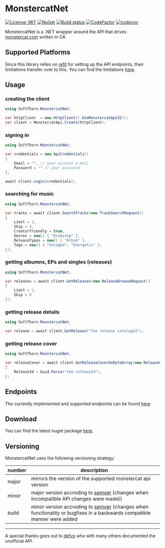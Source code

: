 # MonstercatNet

[![License: MIT](https://img.shields.io/badge/License-MIT-blue.svg)](https://github.com/Insire/MonstercatNet/blob/master/LINCENSE.md)
[![NuGet](https://img.shields.io/nuget/v/MonstercatNet)](https://www.nuget.org/packages/MonstercatNet/)
[![Build status](https://dev.azure.com/SoftThorn/MonstercatNet/_apis/build/status/MonstercatNet-CD)](https://dev.azure.com/SoftThorn/MonstercatNet/_build/latest?definitionId=3)
[![CodeFactor](https://www.codefactor.io/repository/github/insire/monstercatnet/badge)](https://www.codefactor.io/repository/github/insire/monstercatnet)
[![codecov](https://codecov.io/gh/Insire/MonstercatNet/branch/master/graph/badge.svg)](https://codecov.io/gh/Insire/MonstercatNet)

MonstercatNet is a .NET wrapper around the API that drives [monstercat.com](https://www.monstercat.com/) written in C#.

## Supported Platforms

Since this library relies on [refit](https://github.com/reactiveui/refit) for setting up the API endpoints, their limitations transfer over to this. You can find the limitations [here](https://github.com/reactiveui/refit#where-does-this-work).

## Usage

### creating the client

```cs
using SoftThorn.MonstercatNet;

var httpClient  = new HttpClient().UseMonstercatApiV2();
var client = MonstercatApi.Create(httpClient);
```

### signing in

```cs
using SoftThorn.MonstercatNet;

var credentials = new ApiCredentials()
{
    Email = "", // your account e-mail
    Password = "" // your password
};

await client.Login(credentials);
```

### searching for music

```cs
using SoftThorn.MonstercatNet;

var tracks = await client.SearchTracks(new TrackSearchRequest()
{
    Limit = 1,
    Skip = 0,
    Creatorfriendly = true,
    Genres = new[] { "Drumstep" },
    ReleaseTypes = new[] { "Album" },
    Tags = new[] { "Uncaged", "Energetic" },
});
```

### getting albumns, EPs and singles (releases)

```cs
using SoftThorn.MonstercatNet;

var releases = await client.GetReleases(new ReleaseBrowseRequest()
{
    Limit = 1,
    Skip = 0
});
```

### getting release details

```cs
using SoftThorn.MonstercatNet;

var release = await client.GetRelease("the release catalogId");
```

### getting release cover

```cs
using SoftThorn.MonstercatNet;

var releaseCover = await client.GetReleaseCoverAsByteArray(new ReleaseCoverRequest()
{
    ReleaseId = Guid.Parse("the releaseId"),
};
```

## Endpoints

The currently implemented and supported endpoints can be found [here](endpoints.md)

## Download

You can find the latest nuget package [here](https://www.nuget.org/packages/MonstercatNet/).

## Versioning

MonstercatNet uses the following versioning strategy:

|number|description|
| - | - |
|major|mirrors the version of the supported monstercat api version|
|minor|major version accroding to [semver](https://semver.org/) (changes when incompatible API changes were made))|
|build|minor version accroding to [semver](https://semver.org/) (changes when functionality or bugfixes in a backwards compatible manner were added|
----
A special thanks goes out to [defvs](https://github.com/defvs/connect-v2-docs) who with many others documented the unofficial API.
